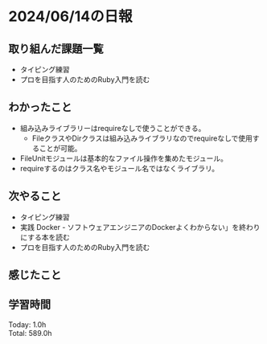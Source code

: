 # 2024/06/14の日報
## 取り組んだ課題一覧
* タイピング練習
*  プロを目指す人のためのRuby入門を読む
## わかったこと
* 組み込みライブラリーはrequireなしで使うことができる。
  *  FileクラスやDirクラスは組み込みライブラリなのでrequireなしで使用することが可能。
*  FileUnitモジュールは基本的なファイル操作を集めたモジュール。
*  requireするのはクラス名やモジュール名ではなくライブラリ。
## 次やること
* タイピング練習
*  実践 Docker - ソフトウェアエンジニアのDockerよくわからない」を終わりにする本を読む
* プロを目指す人のためのRuby入門を読む
## 感じたこと
## 学習時間
Today: 1.0h<br>
Total: 589.0h